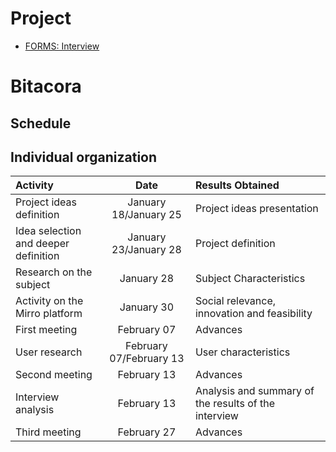 # Project

* [FORMS: Interview](https://forms.office.com/r/ST6wYKzktw)


#  Bitacora


## Schedule
##  Individual organization

| Activity                                               | Date       | Results Obtained                                         |
| :----------------------------------------------------- | :---------:| :------------------------------------------------------ |
| Project ideas definition                               | January 18/January 25| Project ideas presentation                    |
| Idea selection and deeper definition                   | January 23/January 28| Project definition                      |
| Research on the subject                                | January 28 | Subject Characteristics                                                        |
| Activity on the Mirro platform                         | January 30 | Social relevance, innovation and feasibility            |
| First meeting                                          | February 07| Advances                                                |
| User research                                          | February 07/February 13| User characteristics                         |
| Second meeting                                         | February 13| Advances                                                |
| Interview analysis                                     | February 13| Analysis and summary of the results of the interview    |
| Third meeting                                          | February 27| Advances                                                |

